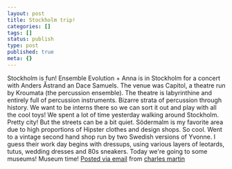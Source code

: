 ```yaml
---
layout: post
title: Stockholm trip!
categories: []
tags: []
status: publish
type: post
published: true
meta: {}
---
```




Stockholm is fun! 
 Ensemble Evolution + Anna is in Stockholm for a concert with Anders Åstrand an Dace Samuels. The venue was Capitol, a theatre run by Kroumata (the percussion ensemble). The theatre is labyrinthine and entirely full of percussion instruments. Bizarre strata of percussion through history. We want to be interns there so we can sort it out and play with all the cool toys! 
 We spent a lot of time yesterday walking around Stockholm. Pretty city! But the streets can be a bit quiet. Södermalm is my favorite area due to high proportions of Hipster clothes and design shops. So cool. 
 Went to a vintage second hand shop run by two Swedish versions of Yvonne. I guess their work day begins with dressups, using various layers of leotards, tutus, wedding dresses and 80s sneakers. 
 Today we're going to some museums! Museum time! 
[Posted via email](http://posterous.com)  from 
[charles martin](http://charlesmartin.posterous.com/stockholm-trip)
